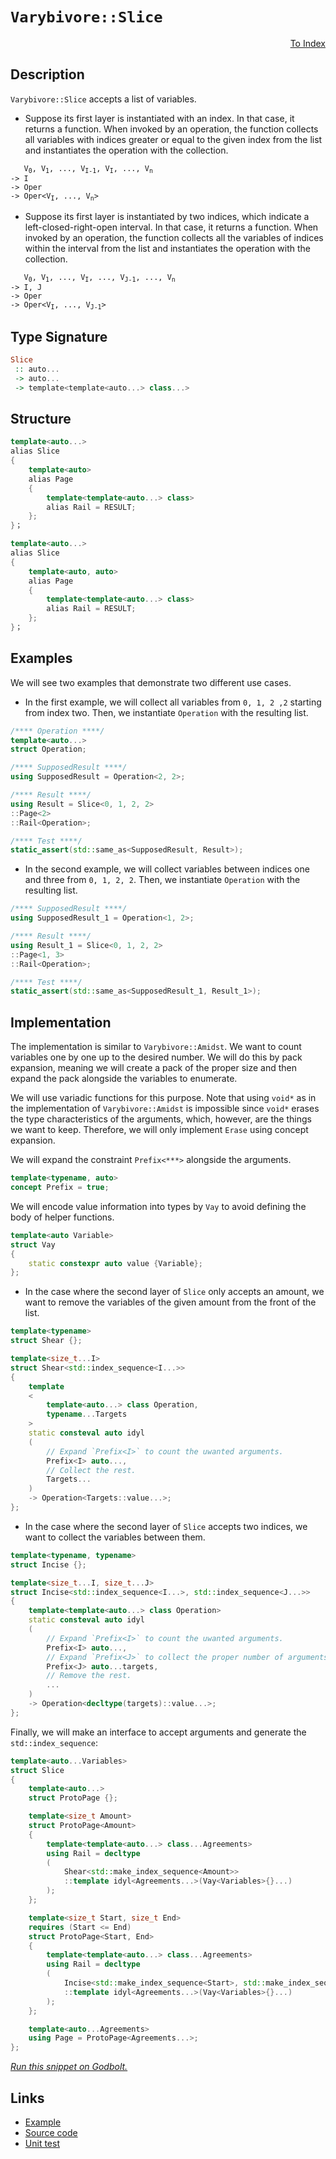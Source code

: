 <!-- Copyright 2024 Feng Mofan
SPDX-License-Identifier: Apache-2.0 -->

# `Varybivore::Slice`

<p style='text-align: right;'><a href="../../../facilities/metafunctions.md#varybivore-slice">To Index</a></p>

## Description

`Varybivore::Slice` accepts a list of variables.

- Suppose its first layer is instantiated with an index.
In that case, it returns a function.
When invoked by an operation, the function collects all variables with indices greater or equal to the given index from the list and instantiates the operation with the collection.

<pre><code>   V<sub>0</sub>, V<sub>1</sub>, ..., V<sub>I-1</sub>, V<sub>I</sub>, ..., V<sub>n</sub>
-> I
-> Oper
-> Oper&lt;V<sub>I</sub>, ..., V<sub>n</sub>&gt;</code></pre>

- Suppose its first layer is instantiated by two indices, which indicate a left-closed-right-open interval.
In that case, it returns a function.
When invoked by an operation, the function collects all the variables of indices within the interval from the list and instantiates the operation with the collection.

<pre><code>   V<sub>0</sub>, V<sub>1</sub>, ..., V<sub>I</sub>, ..., V<sub>J-1</sub>, ..., V<sub>n</sub>
-> I, J
-> Oper
-> Oper&lt;V<sub>I</sub>, ..., V<sub>J-1</sub>&gt;</code></pre>

## Type Signature

```Haskell
Slice
 :: auto...
 -> auto...
 -> template<template<auto...> class...>
```

## Structure

```C++
template<auto...>
alias Slice
{
    template<auto>
    alias Page
    {
        template<template<auto...> class>
        alias Rail = RESULT;
    };
}；
```

```C++
template<auto...>
alias Slice
{
    template<auto, auto>
    alias Page
    {
        template<template<auto...> class>
        alias Rail = RESULT;
    };
}；
```

## Examples

We will see two examples that demonstrate two different use cases.

- In the first example, we will collect all variables from `0, 1, 2 ,2` starting from index two.
Then, we instantiate `Operation` with the resulting list.

```C++
/**** Operation ****/
template<auto...>
struct Operation;

/**** SupposedResult ****/
using SupposedResult = Operation<2, 2>;

/**** Result ****/
using Result = Slice<0, 1, 2, 2>
::Page<2>
::Rail<Operation>;

/**** Test ****/
static_assert(std::same_as<SupposedResult, Result>);
```

- In the second example, we will collect variables between indices one and three from `0, 1, 2, 2`. Then, we instantiate `Operation` with the resulting list.

```C++
/**** SupposedResult ****/
using SupposedResult_1 = Operation<1, 2>;

/**** Result ****/
using Result_1 = Slice<0, 1, 2, 2>
::Page<1, 3>
::Rail<Operation>;

/**** Test ****/
static_assert(std::same_as<SupposedResult_1, Result_1>);
```

## Implementation

The implementation is similar to `Varybivore::Amidst`.
We want to count variables one by one up to the desired number.
We will do this by pack expansion, meaning we will create a pack of the proper size and then expand the pack alongside the variables to enumerate.

We will use variadic functions for this purpose.
Note that using `void*` as in the implementation of `Varybivore::Amidst` is impossible since `void*` erases the type characteristics of the arguments, which, however, are the things we want to keep.
Therefore, we will only implement `Erase` using concept expansion.

We will expand the constraint `Prefix<***>` alongside the arguments.

```C++
template<typename, auto>
concept Prefix = true;
```

We will encode value information into types by `Vay` to avoid defining the body of helper functions.

```C++
template<auto Variable>
struct Vay
{
    static constexpr auto value {Variable};
};
```

- In the case where the second layer of `Slice` only accepts an amount, we want to remove the variables of the given amount from the front of the list.

```C++
template<typename>
struct Shear {};

template<size_t...I>
struct Shear<std::index_sequence<I...>>
{
    template
    <
        template<auto...> class Operation,
        typename...Targets
    >
    static consteval auto idyl
    (
        // Expand `Prefix<I>` to count the uwanted arguments.
        Prefix<I> auto...,
        // Collect the rest.
        Targets...
    )
    -> Operation<Targets::value...>;
};
```

- In the case where the second layer of `Slice` accepts two indices, we want to collect the variables between them.

```C++
template<typename, typename>
struct Incise {};

template<size_t...I, size_t...J>
struct Incise<std::index_sequence<I...>, std::index_sequence<J...>>
{
    template<template<auto...> class Operation>
    static consteval auto idyl
    (
        // Expand `Prefix<I>` to count the uwanted arguments.
        Prefix<I> auto...,
        // Expand `Prefix<J>` to collect the proper number of arguments.
        Prefix<J> auto...targets,
        // Remove the rest.
        ...
    )
    -> Operation<decltype(targets)::value...>;
};
```

Finally, we will make an interface to accept arguments and generate the `std::index_sequence`:

```C++
template<auto...Variables>
struct Slice
{
    template<auto...>
    struct ProtoPage {};

    template<size_t Amount>
    struct ProtoPage<Amount>
    {
        template<template<auto...> class...Agreements>
        using Rail = decltype
        (
            Shear<std::make_index_sequence<Amount>>
            ::template idyl<Agreements...>(Vay<Variables>{}...)
        );
    };

    template<size_t Start, size_t End>
    requires (Start <= End)
    struct ProtoPage<Start, End>
    {   
        template<template<auto...> class...Agreements>
        using Rail = decltype
        (
            Incise<std::make_index_sequence<Start>, std::make_index_sequence<End-Start>>
            ::template idyl<Agreements...>(Vay<Variables>{}...)
        );
    };

    template<auto...Agreements>
    using Page = ProtoPage<Agreements...>;
};
```

[*Run this snippet on Godbolt.*](https://godbolt.org/#z:OYLghAFBqd5QCxAYwPYBMCmBRdBLAF1QCcAaPECAMzwBtMA7AQwFtMQByARg9KtQYEAysib0QXACx8BBAKoBnTAAUAHpwAMvAFYTStJg1DIApACYAQuYukl9ZATwDKjdAGFUtAK4sGIAKwA7KSuADJ4DJgAcj4ARpjEEmYAnKQADqgKhE4MHt6%2BAcEZWY4C4ZExLPGJXCm2mPalDEIETMQEeT5%2BQfWNOS1tBOXRcQlJqQqt7Z0FPZODw5XV4wCUtqhexMjsHAD0AFSHR8cnp/u7JhoAggdHANQAIphprozIeJgKd8cX17dnAJOvyulxBZgAzBFkN4sHcTOC3F5HLRCABPeHYUHmSEMaFeWHwtzISboLBUDFYv7HO7KYiYGiqb5HYEETAsNIGVmEgiol7MNikO5MJGoCnXNC454EGl0hlw8EPO4EYheTDwqzXUH/fZ3ABqTFRTMOLLZHKYXIRwqIeraeCYsXoYqukxVDht6M1gQsd3mjmQdwlk0wqjSxCFIruADcxKq4V79cQ7Q61YEHuq42nwRqQVTAXmflrqQBJdn0NiCc05I3nQv5uvA2uHO5CBCYNrVk2l81qhE8vmsHuY64urxulttsMmL1TzPZ0GsrsWtxZABemAA%2BgQAHQ7otOkdj1ttQkkkAgCJYVTrpQAR1VksJRZ3W4p4KHIOn1zu36Vps5aq/H9CVBH9QN/RcezcK1UGfDEAwMBQvgAeReYhKwEUgQLA78%2B0YAdnwAFTaYBMAIBQsO/J1QN9PB/UDVlo1ocNrTwdBUVoCi7ggTjQN2XY7mwENDHQOEADYNFpek8FUR8KXEpVUADDZBCVVs7i8AB3QxWRE4ifEYMiX0A7DJIZWS32YmCd0w4ywL4u48kaVTMDuOlJiMq5sO/IjiBIwyd04lZOIAWjglCEnQhhCR8vyFDPRjVVgt91SxVMUs1XMmyLXE8CUDt5z/btuV5PCBSVEr%2BUHUED2lbL3jyqcrDSrNKSuBczSXVcN23XdBS6zdnwAKX3ZVR1qnKlBPAh0DPC9g2vTA7zeSCnwCt8%2Bum2aGEvBalofBFBqSzFks9bNQPa/9uUKpdoKO%2BCmEQu5wrQpoqJ/Gi6IEINGMsu5WPYzjuNs3j%2BMEtJhLEiTZWk8zMXk600C8FSCDUzTtMwXTfP0wQFA8ryZSkmSET3Czbusnif3ssGIZMcTTJhg65I0BSlNoJyUZc0NUFQu4GFGMNUCoIUsfLQyKe/emibcYbSZFZ8plimzPK8%2ByACU2VQSMXI51zPm3cW7lg2ygts0KLOeyLCSwaFcIgBXSIUFZ4pjTAjvSj9Z1a7VmxRbZ8uuC6istOWdwTJN6HIk7nVGsdfYAj8zp/QObpDl8o%2BomPpVpVAiGUJgSLjJrPYy5WcOuyD%2BulK4WGUgg3u/GqZRz1A85Iwlq9r%2BvC4N5PIN7wkybT7B7sQ58rmAOk2QMyP33xrwsiMO5VaYOh5UVa3aFwg2gdL/HmyPYgppmkAWCYABrDc5qvW9722dua6RuvkvTvfvzPXu/rYjiEXHyfRdxta2AID6nRAiMO9oI4UmnKmZ8Jtd6gSCi1WyM53acX7giSuzYpgED6ngNcm4BLbS7nSO8eA3JcQGO0eUbh4SKmwNtOBGdXRZ2IM3VukFKE4MIegLujUgLAyTuXK6EEB6pzgtCB6ACty/0wFPHGXdQLzwiMAJeK8mK0LuBvLeAjvw71ft%2BOquUK6bRPufS%2B215o32WoSThGINrH1PhfdcV9dq30gvQ9AwVbHP1nvo9%2B5dP4Ax/hPWR/8jrAINIScByYZ6NRnLAg2iDE6UWanOWy6CoKpxkXIsiXclGL3YWvJuud86QWyWEwBqDUlezrPmYE3sABiZDJgCVUKwDkLkCyZVqWcBs3SnqoUiv7NqQjg5EDdsOTOAyIqvSQTmG41IhBeDSMUDG6sFBeE3sM/JKilkrMyGsz4mzpQaItrMtwZhBRmFfGkhZ9x1nHO2QvFRDytkaKEHHQkGhBRcCuVcp0Z52GEmuVHM8y86CEjOTkG5NT7gET1sMj665JEJAIBAU8IAFADmRZHNwezVnoFeVwolGIkmwp6QCepizMAShEoJdp9BhnagpUCclOp8UHMJUcrZXSrg7ObMsglRL1xcCKVCgQhJfl3BBcdW53siVPOUUvblBARVFI%2BbRSC3y7hSsudKgFIAgUIileCA14Lv5uHFVFZ%2BcrqTwpabypFKL2jopMVitgOKbGCs5cKqVvrSXqg4GsWgnB/C8D8BwLQpBUCcBoZYawPoNhbBctiHgpACCaCDWsM%2BARJBbg0AADjMCkZIXB/CFoLVwQIgRpAho4JIXgLAJAaG%2BRGqNMaOC8Dit8jNkag2kDgLAGAiAQAbAIGkJE5BKBoHZHQBIUQBycFUAW0SwVRKSDuMAZA/opBbjMLwDGhASCsT0PwQQIgxDsCkDIQQigVDqD7aQXQvyNJoTSJwHgwbQ3hszdGzgSEkQTulILO4y7V3rs3dunVeazBcQ8LO%2Bgk4IRcBWLwXtWg1gQCQDOtIc6yAUAgDhvDIBgBSEuTQTeCQ4oQFiL%2B2IEQ2iog/bwejzBiCoiQrEbQNLe1ppnaLJCDBaBMcfVgWIXhgBQTZnFbgvAsCnyMOIUTZCeN4C1jJqNwYaVIh2GmiIrI61RpRLENC7GPBYF/cqPATbZOkC1sQWIByngKeACiIwma1hUAMMABQuoPgaXChGtNZ7hCiHENekLd61C/uffoQwxhrDWH0HgWIcVIBrG5k0GTwUSS0NMPGywZh232cTFgNLEA1h2FU84CArgZh%2BF%2BWECIIwqhjF%2BcUbIAh6t6A600RY/M9BVYcP0bB3XflDaaJw/rrWai2FG54Log3sHTeWCh9YmxtgSC/RwMNpA228A7aBlda6N1bp3TBriuAj1IfBChtDHm1hHiwIkCrpAc2SHBFuZI4Ia0aEkGYSQ4kND%2BFEqkOtDbSBNtu1uUSXBRIFuSJW0S/hJBlu%2B6JPbv6O1dpAD2jzA7h1YdHYBydBGiOIYXWwTgbQWCRkCMFJg91F5cGSFuLg%2BaD34CIKV09sgL3hekJFpQ0XH26Eua%2Bpg77ZPbd2/tv9HAAPjqRHcEDYGTtM5USztn%2Ba4OoAQwkOEEIzCofTfjon5OEhTsI3r3DiGUAGCMCzrg3yKOsmINR2jj7WOMeY6Qb37HOPcYcL7/jBlBPCd/WJiTUnaAybTfJ%2BLSmo34DpMN9Tv6tPIB077/TDRf3GdM6iczOwo1WZs2m%2BzjmlDOcT8o/HXn86%2Bf84F33IX%2BdXsF7IKLD6o1i7i%2B5/LVhLDJdS/ADLaQsucBy9NPLiXCvFYSKVz4Y/ejVb8LV7aY2QjbRW219ImROu5AWwUdrB%2B%2BvNaWHvibI3Bhb%2BvwIKbF%2BBvjfm/kBrc2FhP5m1t9byaf91tlyx04CO3Aw3QkWZ1Z3Z2ZggCu250N1uxN3QyzVICezGFe3B0bRAHBFZz%2B0CH8GSGrXBH%2B0B1R0x0fWx1sFx1Nz7Uw0JyQDHSAytwt2IEpx2BpwgxYAUEjH9EjC13/EmE52uxPV%2BTbzCw7xvXkGFx7x0CwNIAlyl0/X0G/TIPbX/RJ2AyFlUA4K4J4L4O7BaQgHg1twN2xHBEQLN2wxtzwyYKsLt24JWXXF4OSHXH4NVS0MFzoDdw9zowY3Y1939w4y4x4xDz1wEyExE2T0wHE0kzEFj19wT0UxLzkxUzT2X0fUz2z1s1z0M14AL0Y2L0s0THL14EryczZFr3cxoL4G8yb0wACz5Fbz5zEIkE71vSkJi1kIdwSwKxsGM3K3H0nz2FPEH2sCKwOxK1YmX3S1X2Gxqzq2P3fyawqGf33xKByC316xyF31m3v2aFf0W3GwaDX0f2WO/xf1vwWKW0/1ONW0qyTU2zWwAJ/XIOAPcLuE4O4KjD0NZAMNgJIHgLu2oIw0ezbGe0oG2whybRSC3HBHBH8HLVRxbVhMCHhxUIO04BxzxxoOzRAEkH8C%2ByrUCBbQLUkFLS4CLTMAxzrXBGeNUM7SBOQLrX3TRPl3u2xLsyoxyFxKAA%3D%3D%3D)

## Links

- [Example](../../../code/facilities/metafunctions/varybivore/slice/implementation.hpp)
- [Source code](../../../../conceptrodon/descend/varybivore/slice.hpp)
- [Unit test](../../../../tests/unit/metafunctions/varybivore/slice.test.hpp)
